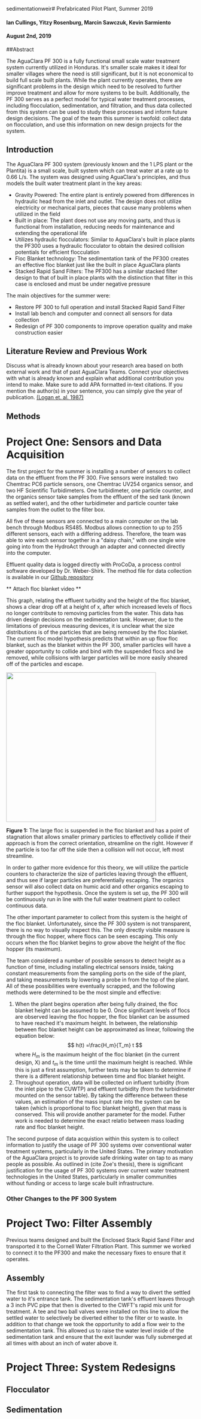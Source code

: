 sedimentationweir# Prefabricated Pilot Plant, Summer 2019
#### Ian Cullings, Yitzy Rosenburg, Marcin Sawczuk, Kevin Sarmiento
#### August 2nd, 2019

##Abstract

The AguaClara PF 300 is a fully functional small scale water treatment system currently utilized in Honduras.  It's smaller scale makes it ideal for smaller villages where the need is still significant, but it is not economical to build full scale built plants.  While the plant currently operates, there are significant problems in the design which need to be resolved to further improve treatment and allow for more systems to be built.  Additionally, the PF 300 serves as a perfect model for typical water treatment processes, including flocculation, sedimentation, and filtration, and thus data collected from this system can be used to study these processes and inform future design decisions.  The goal of the team this summer is twofold: collect data on flocculation, and use this information on new design projects for the system.  

## Introduction

The AguaClara PF 300 system (previously known and the 1 LPS plant or the Plantita) is a small scale, built system which can treat water at a rate up to 0.66 L/s.  The system was designed using AguaClara's principles, and thus models the built water treatment plant in the key areas:
* Gravity Powered: The entire plant is entirely powered from differences in hydraulic head from the inlet and outlet.  The design does not utilize electricity or mechanical parts, pieces that cause many problems when utilized in the field
* Built in place: The plant does not use any moving parts, and thus is functional from installation, reducing needs for maintenance and extending the operational life
* Utilizes hydraulic flocculators: Similar to AguaClara's built in place plants the PF300 uses a hydraulic flocculator to obtain the desired collision potentials for efficient flocculation
* Floc Blanket technology: The sedimentation tank of the PF300 creates an effective floc blanket just like the built in place AguaClara plants
* Stacked Rapid Sand Filters: The PF300 has a similar stacked filter design to that of built in place plants with the distinction that filter in this case is enclosed and must be under negative pressure

The main objectives for the summer were:
* Restore PF 300 to full operation and install Stacked Rapid Sand Filter
* Install lab bench and computer and connect all sensors for data collection
* Redesign of PF 300 components to improve operation quality and make construction easier

## Literature Review and Previous Work
Discuss what is already known about your research area based on both external work and that of past AguaClara Teams. Connect your objectives with what is already known and explain what additional contribution you intend to make. Make sure to add APA formatted in-text citations. If you mention the author(s) in your sentence, you can simply give the year of publication. [(Logan et. al. 1987)](http://www.jstor.org/stable/pdf/25043431.pdf?acceptTC=true)

## Methods

# Project One: Sensors and Data Acquisition

The first project for the summer is installing a number of sensors to collect data on the effluent from the PF 300.  Five sensors were installed: two Chemtrac PC6 particle sensors, one Chemtrac UV254 organics sensor, and two HF Scientific Turbidimeters.  One turbidimeter, one particle counter, and the organics sensor take samples from the effluent of the sed tank (known as settled water), and the other turbidimeter and particle counter take samples from the outlet to the filter box.

All five of these sensors are connected to a main computer on the lab bench through Modbus RS485.  Modbus allows connection to up to 255 different sensors, each with a differing address.  Therefore, the team was able to wire each sensor together in a "daisy chain," with one single wire going into from the HydroAct through an adapter and connected directly into the computer.  

Effluent quality data is logged directly with ProCoDa, a process control software developed by Dr. Weber-Shirk.  The method file for data collection is available in our [Github repository]()

** Attach floc blanket video **

This graph, relating the effluent turbidity and the height of the floc blanket, shows a clear drop off at a height of x, after which increased levels of flocs no longer contribute to removing particles from the water.  This data has driven design decisions on the sedimentation tank.  However, due to the limitations of previous measuring devices, it is unclear what the size distributions is of the particles that are being removed by the floc blanket. The current floc model hypothesis predicts that within an up flow floc blanket, such as the blanket within the PF 300, smaller particles will have a greater opportunity to collide and bind with the suspended flocs and be removed, while collisions with larger particles will be more easily sheared off of the particles and escape.

  <img src="https://github.com/AguaClara/Prefabricated-Pilot-Plant/blob/master/Floc_blanket_particle_streamlines.png?raw=true" height = 400>

 **Figure 1:** The large floc is suspended in the floc blanket and has a point of stagnation that allows smaller primary particles to effectively collide if their approach is from the correct orientation, streamline on the right. However if the particle is too far off the side then a collision will not occur, left most streamline.

In order to gather more evidence for this theory, we will utilize the particle counters to characterize the size of particles leaving through the effluent, and thus see if larger particles are preferentially escaping.  The organics sensor will also collect data on humic acid and other organics escaping to further support the hypothesis.  Once the system is set up, the PF 300 will be continuously run in line with the full water treatment plant to collect continuous data.

The other important parameter to collect from this system is the height of the floc blanket.  Unfortunately, since the PF 300 system is not transparent, there is no way to visually inspect this.  The only directly visible measure is through the floc hopper, where flocs can be seen escaping.  This only occurs when the floc blanket begins to grow above the height of the floc hopper (its maximum).

The team considered a number of possible sensors to detect height as a function of time, including installing electrical sensors inside, taking constant measurements from the sampling ports on the side of the plant, and taking measurements by lowering a probe in from the top of the plant.  All of these possibilities were eventually scrapped, and the following methods were determined to be the most simple and effective:

1. When the plant begins operation after being fully drained, the floc blanket height can be assumed to be 0.  Once significant levels of flocs are observed leaving the floc hopper, the floc blanket can be assumed to have reached it's maximum height.  In between, the relationship between floc blanket height can be approximated as linear, following the equation below:
$$ h(t) =\frac{H_m}{T_m} t $$
where  $H_m$ is the maximum height of the floc blanket (in the current design, X) and $t_m$ is the time until the maximum height is reached.  While this is just a first assumption, further tests may be taken to determine if there is a different relationship between time and floc blanket height.
2. Throughout operation, data will be collected on influent turbidity (from the inlet pipe to the CUWTP) and effluent turbidity (from the turbidimeter mounted on the sensor table).  By taking the difference between these values, an estimation of the mass input rate into the system can be taken (which is proportional to floc blanket height), given that mass is conserved.  This will provide another parameter for the model.  Futher work is needed to determine the exact relatio between mass loading rate and floc blanket height.

The second purpose of data acquistion within this system is to collect information to justify the usage of PF 300 systems over conventional water treatment systems, particularly in the United States.  The primary motivation of the AguaClara project is to provide safe drinking water on tap to as many people as possible.  As outlined in (cite Zoe's thesis), there is significant justification for the usage of PF 300 systems over current water treatment technologies in the United States, particularly in smaller communities without funding or access to large scale built infrastructure.  




### Other Changes to the PF 300 System

# Project Two: Filter Assembly

Previous teams designed and built the Enclosed Stack Rapid Sand Filter and transported it to the Cornell Water Filtration Plant. This summer we worked to connect it to the PF300 and make the necessary fixes to ensure that it operates.

## Assembly

The first task to connecting the filter was to find a way to divert the settled water to it's entrance tank. The sedimentation tank's effluent leaves through a 3 inch PVC pipe that then is diverted to the CWFT's rapid mix unit for treatment. A tee and two ball valves were installed on this line to allow the settled water to selectively be diverted either to the filter or to waste.
In addition to that change we took the opportunity to add a flow weir to the sedimentation tank. This allowed us to raise the water level inside of the sedimentation tank and ensure that the exit launder was fully submerged at all times with about an inch of water above it.





# Project Three: System Redesigns


## Flocculator

## Sedimentation
